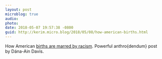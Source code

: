 ```yaml
---
layout: post
microblog: true
audio: 
photo: 
date: 2018-05-07 19:57:38 -0800
guid: http://kerim.micro.blog/2018/05/08/how-american-births.html
---
```

How American [births are marred by racism](https://anthrodendum.org/2018/05/07/the-labor-of-racism/). Powerful anthro{dendum} post by Dána-Ain Davis.
